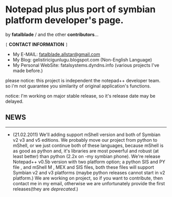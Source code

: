 # Notepad plus plus port of symbian platform developer's page. #

by **fatalblade** / and the other **contributors**...

`[`  **CONTACT INFORMATION**  `]`
  * My E-MAIL:           fatalblade.allstar@gmail.com
  * My Blog:             gelistiricigunlugu.blogspot.com (Non-English Language)
  * My Personal WebSite: fatalsystems.dyndns.info (various projects I've made before.)


please notice: this project is independent the notepad++ developer team. so i'm not guarantee you similarity of original application's functions.


notice: I'm working on major stable release, so it's release date may be delayed.

## NEWS ##

---

  * (21.02.2011) We'll adding support mShell version and both of Symbian v2 v3 and v5 editions.
We probably move our project from python to mShell, or we just continue both of these languages, because mShell is as good as python and, it's libraries are most powerful and robust (at least better) than python (2.2x on -my symbian phone). We're release  Notepad++ v0.5b version with two platform option; a python SIS and PY file , and mShell M , MEX and SIS files, both these files will support Symbian v2 and v3 platforms (maybe python releases cannot start in v2 platform.)
We are working on project, so if you want to contribute, then contact me in my email, otherwise we are unfortunately provide the first releases(they are _deprecated_.)